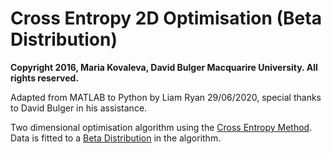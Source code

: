 # Cross Entropy 2D Optimisation (Beta Distribution)

**Copyright 2016, Maria Kovaleva, David Bulger
Macquarire University. All rights reserved.**

Adapted from MATLAB to Python by Liam Ryan 29/06/2020, special thanks to David Bulger in his assistance.

Two dimensional optimisation algorithm using the [Cross Entropy Method](https://en.wikipedia.org/wiki/Cross-entropy_method).
Data is fitted to a [Beta Distribution](https://en.wikipedia.org/wiki/Beta_distribution) in the algorithm.


